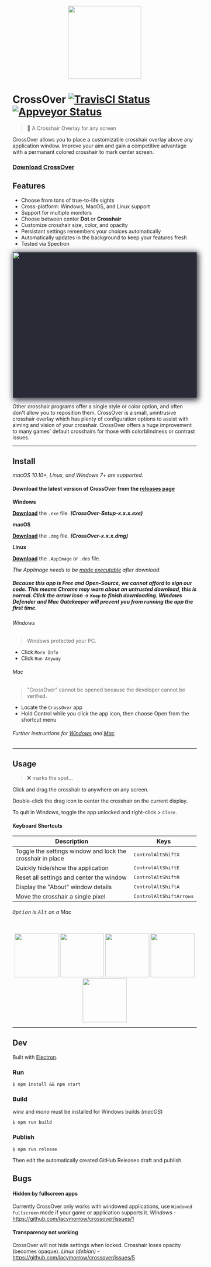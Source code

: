 <p align="center">
  <img width="200" height="200" src="https://github.com/lacymorrow/crossover/raw/master/src/static/Icon.png">
</p>

# CrossOver [![TravisCI Status](https://travis-ci.org/lacymorrow/crossover.svg?branch=master)](https://travis-ci.org/lacymorrow/crossover) [![Appveyor Status](https://ci.appveyor.com/api/projects/status/qtxvaliwymvhxiwx/branch/master?svg=true)](https://ci.appveyor.com/project/lacymorrow/crossover)


> 🎯 A Crosshair Overlay for any screen

CrossOver allows you to place a customizable crosshair overlay above any application window.
Improve your aim and gain a competitive advantage with a permanant colored crosshair to mark center screen.

### [Download CrossOver](https://github.com/lacymorrow/crossover/releases)


## Features

- Choose from tons of true-to-life sights
- Cross-platform: Windows, MacOS, and Linux support
- Support for multiple monitors
- Choose between center **Dot** or **Crosshair**
- Customize crosshair size, color, and opacity
- Persistant settings remembers your choices automatically
- Automatically updates in the background to keep your features fresh
- Tested via Spectron

<p align="center" style="background:#282a36;box-shadow: 3px 3px 15px 2px rgba(40,42,54,1);">
  <img width="700" height="400" src="https://github.com/lacymorrow/crossover/raw/master/src/static/demo.png">
</p>

Other crosshair programs offer a single style or color option, and often don't allow you to reposition them. CrossOver is a small, unintrusive crosshair overlay which has plenty of configuration options to assist with aiming and vision of your crosshair. CrossOver offers a huge improvement to many games' default crosshairs for those with colorblindness or contrast issues.

---

## Install

*macOS 10.10+, Linux, and Windows 7+ are supported.*

#### Download the latest version of CrossOver from the [releases page](https://github.com/lacymorrow/crossover/releases/latest)

**Windows**

[**Download**](https://github.com/user/repo/releases/latest) the `.exe` file. _**(CrossOver-Setup-x.x.x.exe)**_

**macOS**

[**Download**](https://github.com/user/repo/releases/latest) the `.dmg` file. _**(CrossOver-x.x.x.dmg)**_

**Linux**

[**Download**](https://github.com/user/repo/releases/latest) the `.AppImage` or `.deb` file.

*The AppImage needs to be [made executable](http://discourse.appimage.org/t/how-to-make-an-appimage-executable/80) after download.*


##### _Because this app is Free and Open-Source, we cannot afford to sign our code. This means Chrome may warn about an untrusted download, this is normal. Click the arrow icon -> `Keep` to finish downloading. Windows Defender and Mac Gatekeeper will prevent you from running the app the first time._

###### Windows

> Windows protected your PC.

- Click `More Info`
- Click `Run Anyway`

###### Mac

> "CrossOver" cannot be opened because the developer cannot be verified.

- Locate the `CrossOver` app
- Hold Control while you click the app icon, then choose Open from the shortcut menu

###### _Further instructions for [Windows](https://www.techjunkie.com/windows-protected-your-pc-disable-smartscreen/) and [Mac](https://support.apple.com/en-us/HT202491)_

---

## Usage

> ❌ marks the spot...

Click and drag the crosshair to anywhere on any screen.

Double-click the drag icon to center the crosshair on the current display.

To quit in Windows, toggle the app unlocked and right-click > `Close`.

#### Keyboard Shortcuts

Description            | Keys
-----------------------| -----------------------
Toggle the settings window and lock the crosshair in place | <kbd>Control</kbd><kbd>Alt</kbd><kbd>Shift</kbd><kbd>X</kbd>
Quickly hide/show the application                          | <kbd>Control</kbd><kbd>Alt</kbd><kbd>Shift</kbd><kbd>E</kbd>
Reset all settings and center the window                   | <kbd>Control</kbd><kbd>Alt</kbd><kbd>Shift</kbd><kbd>R</kbd>
Display the "About" window details                        | <kbd>Control</kbd><kbd>Alt</kbd><kbd>Shift</kbd><kbd>A</kbd>
Move the crosshair a single pixel                          | <kbd>Control</kbd><kbd>Alt</kbd><kbd>Shift</kbd><kbd>Arrows</kbd>

###### <kbd>Option</kbd> is <kbd>Alt</kbd> on a Mac

<p align="center">
	<br />
	<img width="120" height="120" src="https://github.com/lacymorrow/crossover/raw/master/src/static/crosshairs/ballistic-firedot.png">
	<img width="120" height="120" src="https://github.com/lacymorrow/crossover/raw/master/src/static/crosshairs/moa-delta.png">
	<img width="120" height="120" src="https://github.com/lacymorrow/crossover/raw/master/src/static/crosshairs/blackout.png">
	<img width="120" height="120" src="https://github.com/lacymorrow/crossover/raw/master/src/static/crosshairs/leica-magnus.png">
	<img width="120" height="120" src="https://github.com/lacymorrow/crossover/raw/master/src/static/crosshairs/bull-ring-post.png">
</p>

---


## Dev

Built with [Electron](https://electronjs.org).

### Run

```
$ npm install && npm start
```

### Build

_wine_ and _mono_ must be installed for Windows builds (_macOS_)

```
$ npm run build
```


### Publish

```
$ npm run release
```

Then edit the automatically created GitHub Releases draft and publish.


## Bugs

#### Hidden by fullscreen apps

Currently CrossOver only works with windowed applications, use `Windowed Fullscreen` mode if your game or application supports it. _Windows_ - https://github.com/lacymorrow/crossover/issues/1

#### Transparency not working

CrossOver will not hide settings when locked. Crosshair loses opacity (becomes opaque). _Linux (debian)_ - https://github.com/lacymorrow/crossover/issues/5

